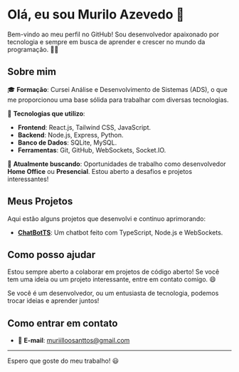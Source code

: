 # Olá, eu sou Murilo Azevedo 👋

Bem-vindo ao meu perfil no GitHub! Sou desenvolvedor apaixonado por tecnologia e sempre em busca de aprender e crescer no mundo da programação. 👨‍💻

## Sobre mim

🎓 **Formação**: Cursei Análise e Desenvolvimento de Sistemas (ADS), o que me proporcionou uma base sólida para trabalhar com diversas tecnologias.

🔧 **Tecnologias que utilizo**:
- **Frontend**: React.js, Tailwind CSS, JavaScript.
- **Backend**: Node.js, Express, Python.
- **Banco de Dados**: SQLite, MySQL.
- **Ferramentas**: Git, GitHub, WebSockets, Socket.IO.
  
💼 **Atualmente buscando**: Oportunidades de trabalho como desenvolvedor **Home Office** ou **Presencial**. Estou aberto a desafios e projetos interessantes!

## Meus Projetos

Aqui estão alguns projetos que desenvolvi e continuo aprimorando:

- **[ChatBotTS](https://github.com/MurilloSanttos/ChatBotTS)**: Um chatbot feito com TypeScript, Node.js e WebSockets.

## Como posso ajudar

Estou sempre aberto a colaborar em projetos de código aberto! Se você tem uma ideia ou um projeto interessante, entre em contato comigo. 😄

Se você é um desenvolvedor, ou um entusiasta de tecnologia, podemos trocar ideias e aprender juntos!

## Como entrar em contato

- 📧 **E-mail**: muriilloosanttos@gmail.com

---

Espero que goste do meu trabalho! 😃
